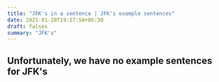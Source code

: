 ```yaml
---
title: "JFK's in a sentence | JFK's example sentences"
date: 2021-01-20T19:57:50+05:30
draft: falses
summary: "JFK's"
---
```

## Unfortunately, we have no example sentences for JFK's                 
